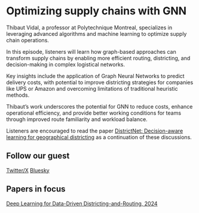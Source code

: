 # Optimizing supply chains with GNN


Thibaut Vidal, a professor at Polytechnique Montreal, specializes in leveraging advanced algorithms and machine learning to optimize supply chain operations. 

In this episode, listeners will learn how graph-based approaches can transform supply chains by enabling more efficient routing, districting, and decision-making in complex logistical networks.

Key insights include the application of Graph Neural Networks to predict delivery costs, with potential to improve districting strategies for companies like UPS or Amazon and overcoming limitations of traditional heuristic methods. 

Thibaut’s work underscores the potential for GNN to reduce costs, enhance operational efficiency, and provide better working conditions for teams through improved route familiarity and workload balance.

Listeners are encouraged to read the paper [DistrictNet: Decision-aware learning for geographical districting](https://arxiv.org/abs/2412.08287) as a continuation of these discussions.



## Follow our guest

[Twitter/X](https://x.com/vidalthi)
[Bluesky](https://bsky.app/profile/vidalthi.bsky.social)

## Papers in focus
[Deep Learning for Data-Driven Districting-and-Routing, 2024](https://arxiv.org/pdf/2402.06040)
